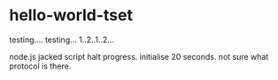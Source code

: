 # hello-world-tset
testing.... testing... 1..2..1..2...

node.js jacked script halt progress. initialise 20 seconds. not sure what protocol is there.
